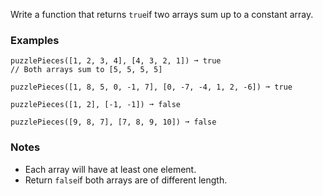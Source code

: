 Write a function that returns `true`if two arrays sum up to a constant array.


### Examples ###
    puzzlePieces([1, 2, 3, 4], [4, 3, 2, 1]) ➞ true
    // Both arrays sum to [5, 5, 5, 5]

    puzzlePieces([1, 8, 5, 0, -1, 7], [0, -7, -4, 1, 2, -6]) ➞ true

    puzzlePieces([1, 2], [-1, -1]) ➞ false

    puzzlePieces([9, 8, 7], [7, 8, 9, 10]) ➞ false


### Notes ###
*   Each array will have at least one element.
*   Return `false`if both arrays are of different length.